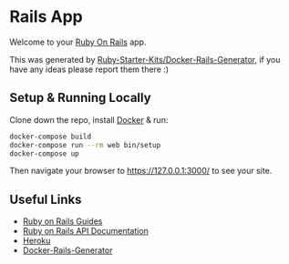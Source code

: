 # Rails App

Welcome to your [Ruby On Rails](https://rubyonrails.org/) app.

This was generated by [Ruby-Starter-Kits/Docker-Rails-Generator](https://github.com/Ruby-Starter-Kits/Docker-Rails-Generator), if you have any ideas please report them there :)

## Setup & Running Locally

Clone down the repo, install [Docker](https://hub.docker.com/editions/community/docker-ce-desktop-mac/) & run:

```bash
docker-compose build
docker-compose run --rm web bin/setup
docker-compose up
```

Then navigate your browser to https://127.0.0.1:3000/ to see your site.

## Useful Links

* [Ruby on Rails Guides](https://guides.rubyonrails.org/)
* [Ruby on Rails API Documentation](https://api.rubyonrails.org/)
* [Heroku](https://www.heroku.com/)
* [Docker-Rails-Generator](https://github.com/Ruby-Starter-Kits/Docker-Rails-Generator)
